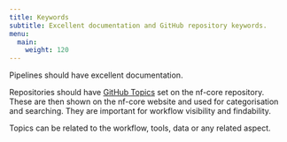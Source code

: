 ```yaml
---
title: Keywords
subtitle: Excellent documentation and GitHub repository keywords.
menu:
  main:
    weight: 120
---
```


Pipelines should have excellent documentation.

Repositories should have [GitHub Topics](https://docs.github.com/en/repositories/managing-your-repositorys-settings-and-features/customizing-your-repository/classifying-your-repository-with-topics) set on the nf-core repository.
These are then shown on the nf-core website and used for categorisation and searching.
They are important for workflow visibility and findability.

Topics can be related to the workflow, tools, data or any related aspect.
